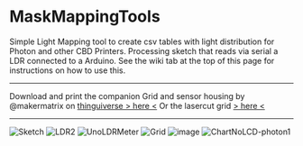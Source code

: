 # MaskMappingTools
Simple Light Mapping tool to create csv tables with light distribution for Photon and other CBD Printers.  Processing sketch that reads via serial a LDR connected to a Arduino.  See the wiki tab at the top of this page for instructions on how to use this.

---

Download and print the companion Grid and sensor housing by @makermatrix on [thinguiverse > here <](https://www.thingiverse.com/thing:3728374/files) 
Or the lasercut grid [> here <](Screen-LightSampler_photon-elfin_lasercut_200417.pdf)

---

![Sketch](https://user-images.githubusercontent.com/52144433/60999355-96745c80-a320-11e9-9521-eefb5a15f340.png)
![LDR2](https://user-images.githubusercontent.com/52144433/60999354-96745c80-a320-11e9-9202-ada9cce72bfc.jpg)
![UnoLDRMeter](https://user-images.githubusercontent.com/52144433/60999348-96745c80-a320-11e9-916a-c52e995ceb5e.jpg)
![Grid](https://user-images.githubusercontent.com/52144433/60999352-96745c80-a320-11e9-821d-7464e10ec7d1.jpg)
![image](https://user-images.githubusercontent.com/11083514/60633244-a90f0300-9e01-11e9-833f-33e856c5bd23.png)
![ChartNoLCD-photon1](https://user-images.githubusercontent.com/52144433/60999350-96745c80-a320-11e9-8867-77bb79f6453e.png)


